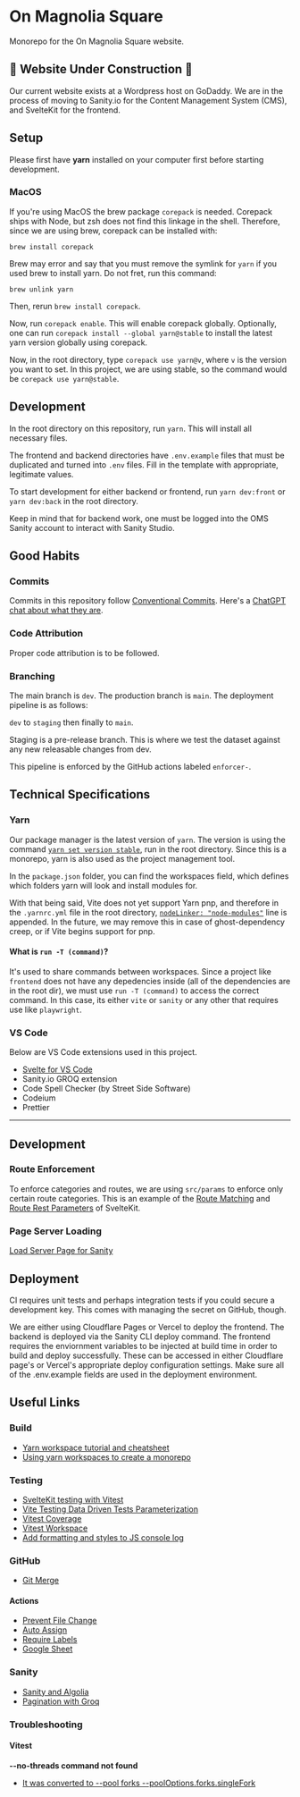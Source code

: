 # On Magnolia Square

Monorepo for the On Magnolia Square website.

## 🚧 Website Under Construction 🚧

Our current website exists at a Wordpress host on GoDaddy. We are in the process of moving to Sanity.io for the Content Management System (CMS), and SvelteKit for the frontend.

## Setup

Please first have __yarn__ installed on your computer first before starting development.

### MacOS

If you're using MacOS the brew package `corepack` is needed. Corepack ships with Node, but zsh does not find this linkage in the shell. Therefore, since we are using brew, corepack can be installed with:

`brew install corepack`

Brew may error and say that you must remove the symlink for `yarn` if you used brew to install yarn. Do not fret, run this command:

`brew unlink yarn`

Then, rerun `brew install corepack`.

Now, run `corepack enable`. This will enable corepack globally. Optionally, one can run `corepack install --global yarn@stable` to install the latest yarn version globally using corepack.

Now, in the root directory, type `corepack use yarn@v`, where `v` is the version you want to set. In this project, we are using stable, so the command would be `corepack use yarn@stable`.

## Development

In the root directory on this repository, run `yarn`. This will install all necessary files.

The frontend and backend directories have `.env.example` files that must be duplicated and turned into `.env` files. Fill in the template with appropriate, legitimate values.

To start development for either backend or frontend, run `yarn dev:front` or `yarn dev:back` in the root directory.

Keep in mind that for backend work, one must be logged into the OMS Sanity account to interact with Sanity Studio.

## Good Habits

### Commits

Commits in this repository follow [Conventional Commits](https://www.conventionalcommits.org/en/v1.0.0/). Here's a [ChatGPT chat about what they are](https://chat.openai.com/share/475c34ae-1ce2-47cd-85a9-16045a550011).

### Code Attribution

Proper code attribution is to be followed.

### Branching

The main branch is `dev`. The production branch is `main`. The deployment pipeline is as follows:

`dev` to `staging` then finally to `main`.

Staging is a pre-release branch. This is where we test the dataset against any new releasable changes from dev.

This pipeline is enforced by the GitHub actions labeled `enforcer-`.

## Technical Specifications

### Yarn

Our package manager is the latest version of ```yarn```. The version is using the command [```yarn set version stable```](https://yarnpkg.com/cli/set/version#details), run in the root directory. Since this is a monorepo, yarn is also used as the project management tool.

In the ```package.json``` folder, you can find the workspaces field, which defines which folders yarn will look and install modules for.

With that being said, Vite does not yet support Yarn pnp, and therefore in the ```.yarnrc.yml``` file in the root directory, [```nodeLinker: "node-modules"```](https://yarnpkg.com/configuration/yarnrc#nodeLinker) line is appended. In the future, we may remove this in case of ghost-dependency creep, or if Vite begins support for pnp.

#### What is `run -T (command)`?

It's used to share commands between workspaces. Since a project like `frontend` does not have any depedencies inside (all of the dependencies are in the root dir), we must use `run -T (command)` to access the correct command. In this case, its either `vite` or `sanity` or any other that requires use like `playwright`.

### VS Code

Below are VS Code extensions used in this project.

- [Svelte for VS Code](https://marketplace.visualstudio.com/items?itemName=svelte.svelte-vscode)
- Sanity.io GROQ extension
- Code Spell Checker (by Street Side Software)
- Codeium
- Prettier

---

## Development

### Route Enforcement

To enforce categories and routes, we are using ```src/params``` to enforce only certain route categories. This is an example of the [Route Matching](https://kit.svelte.dev/docs/advanced-routing#matching) and [Route Rest Parameters](https://kit.svelte.dev/docs/advanced-routing#rest-parameters) of SvelteKit.

### Page Server Loading

[Load Server Page for Sanity](https://kit.svelte.dev/docs/load#page-data)

## Deployment

CI requires unit tests and perhaps integration tests if you could secure a development key. This comes with managing the secret on GitHub, though.

We are either using Cloudflare Pages or Vercel to deploy the frontend. The backend is deployed via the Sanity CLI deploy command. The frontend requires the enviornment variables to be injected at build time in order to build and deploy successfully. These can be accessed in either Cloudflare page's or Vercel's appropriate deploy configuration settings. Make sure all of the .env.example fields are used in the deployment environment.

## Useful Links

### Build

- [Yarn workspace tutorial and cheatsheet](https://www.chandankumar.com/blog/yarn-workspace-tutorial)
- [Using yarn workspaces to create a monorepo](https://medium.com/tribalscale/using-yarn-workspaces-to-create-a-monorepo-33203152d0c6)

### Testing

- [SvelteKit testing with Vitest](https://www.tejusparikh.com/2023/sveltekit-testing-with-vitest.html)
- [Vite Testing Data Driven Tests Parameterization](https://www.the-koi.com/projects/parameterized-data-driven-tests-in-vitest-example/)
- [Vitest Coverage](https://vitest.dev/guide/coverage)
- [Vitest Workspace](https://vitest.dev/guide/workspace.html#workspace)
- [Add formatting and styles to JS console log](https://levelup.gitconnected.com/add-styles-and-formatting-to-your-console-log-messages-in-javascript-5f14819b1c5d)

### GitHub

- [Git Merge](https://www.atlassian.com/git/tutorials/using-branches/git-merge)

#### Actions

- [Prevent File Change](https://github.com/marketplace/actions/prevent-file-change)
- [Auto Assign](https://github.com/marketplace/actions/auto-assign-action)
- [Require Labels](https://github.com/marketplace/actions/require-labels)
- [Google Sheet](https://github.com/marketplace/actions/gsheet-action)

### Sanity

- [Sanity and Algolia](https://www.sanity.io/technology-partners/algolia)
- [Pagination with Groq](https://www.sanity.io/docs/paginating-with-groq)

### Troubleshooting

#### Vitest

**--no-threads command not found**
- [It was converted to --pool forks --poolOptions.forks.singleFork](https://vitest.dev/guide/migration.html#pools-are-standardized-4172)
